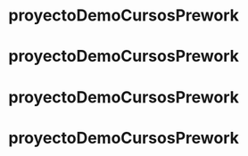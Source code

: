 # proyectoDemoCursosPrework
# proyectoDemoCursosPrework
# proyectoDemoCursosPrework
# proyectoDemoCursosPrework
